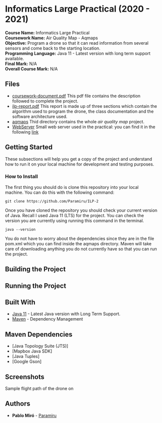 # Informatics Large Practical (2020 - 2021)

<b>Course Name:</b> Informatics Large Practical
<br><b>Coursework Name:</b> Air Quality Map - Aqmaps
<br><b>Objective:</b> Program a drone so that it can read information from several sensors and come back to the starting location.
<br><b>Programming Language:</b> Java 11 - Latest version with long term support available.
<br><b>Final Mark:</b> N/A
<br><b>Overall Course Mark:</b> N/A

## Files
<ul>
  <li> <a href="https://github.com/Paramiru/ILP-2/blob/main/coursework-document.pdf">coursework-document.pdf</a> This pdf file contains the description followed to complete the project.
  <li> <a href="https://github.com/Paramiru/ILP-2/blob/main/ilp-report.pdf">ilp-report.pdf</a> This report is made up of three sections which contain the algorithm used to program the drone, the class documentation and the software architecture used.
  <li> <a href="https://github.com/Paramiru/ILP-2/tree/main/aqmaps">aqmaps</a> Thid directory contains the whole <em>air quality map</em> project.
  <li> <a href="https://github.com/Paramiru/ILP-2/tree/main/WebServer">WebServer</a> Small web server used in the practical: you can find it in the following <a href="http://www.jibble.org/jibblewebserver.php">link</a>
    
</ul>
  
## Getting Started

These subsections will help you get a copy of the project and understand how to run it on your local machine for development and testing purposes.

### How to Install

The first thing you should do is clone this repository into your local machine. You can do this with the following command:

```
git clone https://github.com/Paramiru/ILP-2
```

Once you have cloned the repository you should check your current version of Java. Recall I used Java 11 (LTS) for the project. You can check the version you are currently using running this command in the terminal.

```
java --version
```
You do not have to worry about the dependencies since they are in the file pom.xml which you can find inside the aqmaps directory. Maven will take care of downloading anything you do not currently have so that you can run the project.

## Building the Project

## Running the Project

## Built With

* [Java 11](https://www.oracle.com/java/technologies/javase-jdk11-downloads.html) - Latest Java version with Long Term Support.
* [Maven](https://maven.apache.org/) - Dependency Management

## Maven Dependencies

* [Java Topology Suite (JTS)]
* [Mapbox Java SDK]
* [Java Tuples]
* [Google Gson]


## Screenshots
Sample flight path of the drone on 
<!-- <br> -->
<!-- <img src="https://github.com/athiyadeviyani/Informatics-Large-Practical/blob/master/stateful.png" width=500> -->
<!-- <br> -->
<!-- <br> -->
<!-- <br>Sample flight path of the stateless drone on 10/10/2019 -->
<!-- <br> -->
<!-- <img src="https://github.com/athiyadeviyani/Informatics-Large-Practical/blob/master/stateless.png" width=500> -->

## Authors

* **Pablo Miró** - [Paramiru](https://github.com/Paramiru)


